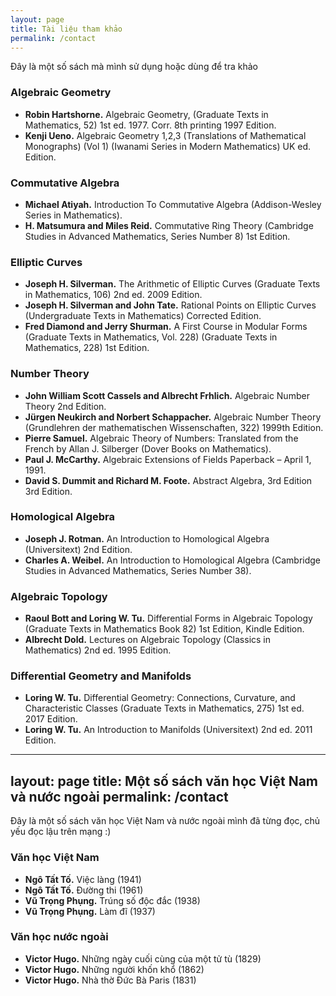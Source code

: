 ```yaml
---
layout: page
title: Tài liệu tham khảo
permalink: /contact
---
```


Đây là một số sách mà mình sử dụng hoặc dùng để tra khảo

### Algebraic Geometry

* **Robin Hartshorne.** Algebraic Geometry, (Graduate Texts in Mathematics, 52) 1st ed. 1977. Corr. 8th printing 1997 Edition.
* **Kenji Ueno.** Algebraic Geometry 1,2,3 (Translations of Mathematical Monographs) (Vol 1) (Iwanami Series in Modern Mathematics) UK ed. Edition. 

### Commutative Algebra

* **Michael Atiyah.** Introduction To Commutative Algebra (Addison-Wesley Series in Mathematics).
* **H. Matsumura and Miles Reid.** Commutative Ring Theory (Cambridge Studies in Advanced Mathematics, Series Number 8) 1st Edition.

### Elliptic Curves

* **Joseph H. Silverman.** The Arithmetic of Elliptic Curves (Graduate Texts in Mathematics, 106) 2nd ed. 2009 Edition.
* **Joseph H. Silverman and John Tate.** Rational Points on Elliptic Curves (Undergraduate Texts in Mathematics) Corrected Edition.
* **Fred Diamond and Jerry Shurman.** A First Course in Modular Forms (Graduate Texts in Mathematics, Vol. 228) (Graduate Texts in Mathematics, 228) 1st Edition.

### Number Theory

* **John William Scott Cassels and Albrecht Frhlich.** Algebraic Number Theory 2nd Edition.
* **Jürgen Neukirch and Norbert Schappacher.** Algebraic Number Theory (Grundlehren der mathematischen Wissenschaften, 322) 1999th Edition.
* **Pierre Samuel.** Algebraic Theory of Numbers: Translated from the French by Allan J. Silberger (Dover Books on Mathematics).
* **Paul J. McCarthy.** Algebraic Extensions of Fields Paperback – April 1, 1991.
* **David S. Dummit and Richard M. Foote.** Abstract Algebra, 3rd Edition 3rd Edition.

### Homological Algebra

* **Joseph J. Rotman.** An Introduction to Homological Algebra (Universitext) 2nd Edition.
* **Charles A. Weibel.** An Introduction to Homological Algebra (Cambridge Studies in Advanced Mathematics, Series Number 38).

### Algebraic Topology

* **Raoul Bott and Loring W. Tu.** Differential Forms in Algebraic Topology (Graduate Texts in Mathematics Book 82) 1st Edition, Kindle Edition.
* **Albrecht Dold.** Lectures on Algebraic Topology (Classics in Mathematics) 2nd ed. 1995 Edition.

### Differential Geometry and Manifolds

* **Loring W. Tu.** Differential Geometry: Connections, Curvature, and Characteristic Classes (Graduate Texts in Mathematics, 275) 1st ed. 2017 Edition.
* **Loring W. Tu.** An Introduction to Manifolds (Universitext) 2nd ed. 2011 Edition.

---
layout: page
title: Một số sách văn học Việt Nam và nước ngoài
permalink: /contact
---

Đây là một số sách văn học Việt Nam và nước ngoài mình đã từng đọc, chủ yếu đọc lậu trên mạng :)

### Văn học Việt Nam

* **Ngô Tất Tố.** Việc làng (1941)
* **Ngô Tất Tố.** Đường thi (1961)
* **Vũ Trọng Phụng.** Trúng số độc đắc (1938)
* **Vũ Trọng Phụng.** Làm đĩ (1937)

### Văn học nước ngoài

* **Victor Hugo.** Những ngày cuối cùng của một tử tù (1829)
* **Victor Hugo.** Những người khốn khổ (1862)
* **Victor Hugo.** Nhà thờ Đức Bà Paris (1831)






